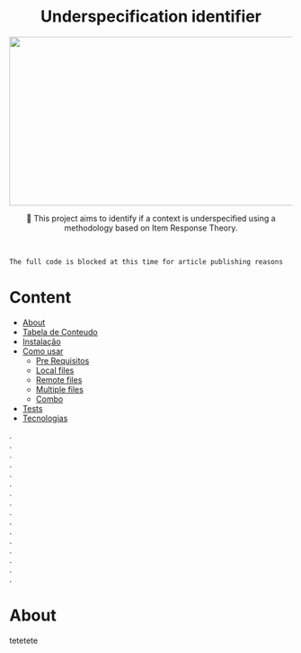 <h1 align="center">Underspecification identifier</h1>

<p align="center">
<img src="https://github.com/vitorcirilo3/underspecification-identifier/blob/main/logo.gif" alt="" data-canonical-src="[https://gyazo.com/eb5c5741b6a9a16c692170a41a49c858.png](https://github.com/vitorcirilo3/underspecification-identifier/blob/main/logo.gif)" width="771" height="300" />
</p>

<p align="center">🚀 This project aims to identify if a context is underspecified using a methodology based on Item Response Theory.</p>

</br>

```
The full code is blocked at this time for article publishing reasons
```


Content
=================
<!--ts-->
   * [About](#about)
   * [Tabela de Conteudo](#tabela-de-conteudo)
   * [Instalação](#instalacao)
   * [Como usar](#como-usar)
      * [Pre Requisitos](#pre-requisitos)
      * [Local files](#local-files)
      * [Remote files](#remote-files)
      * [Multiple files](#multiple-files)
      * [Combo](#combo)
   * [Tests](#testes)
   * [Tecnologias](#tecnologias)
<!--te-->

.
</br>
.
</br>
.
</br>
.
</br>
.
</br>
.
</br>
.
</br>
.
</br>
.
</br>
.
</br>
.
</br>
.
</br>
.
</br>
.
</br>
.
</br>
.


# About
tetetete
